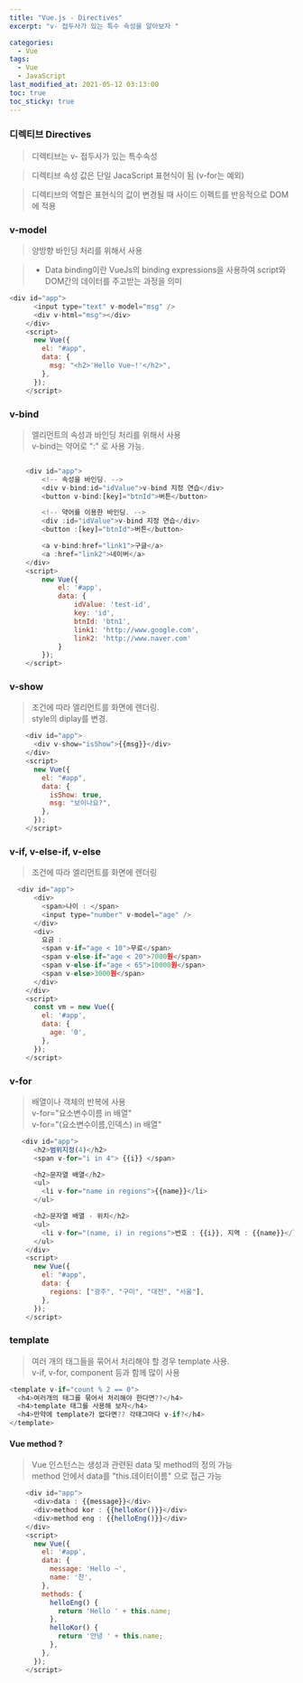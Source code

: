 ```yaml
---
title: "Vue.js - Directives"
excerpt: "v- 접두사가 있는 특수 속성을 알아보자 "

categories:
  - Vue
tags:
  - Vue
  - JavaScript
last_modified_at: 2021-05-12 03:13:00
toc: true
toc_sticky: true
---
```


### 디렉티브 Directives

> 디렉티브는 v- 접두사가 있는 특수속성

> 디렉티브 속성 값은 단일 JacaScript 표현식이 됨 (v-for는 예외)

> 디렉티브의 역할은 표현식의 값이 변경될 때 사이드 이펙트를 반응적으로 DOM에 적용

### v-model

> 양방향 바인딩 처리를 위해서 사용

> - Data binding이란 VueJs의 binding expressions을 사용하여 script와 DOM간의 데이터를 주고받는 과정을 의미

```js
<div id="app">
      <input type="text" v-model="msg" />
      <div v-html="msg"></div>
    </div>
    <script>
      new Vue({
        el: "#app",
        data: {
          msg: "<h2>'Hello Vue~!'</h2>",
        },
      });
    </script>
```

### v-bind

> 엘리먼트의 속성과 바인딩 처리를 위해서 사용\
> v-bind는 약어로 ":" 로 사용 가능.

```js

    <div id="app">
        <!-- 속성을 바인딩. -->
        <div v-bind:id="idValue">v-bind 지정 연습</div>
        <button v-bind:[key]="btnId">버튼</button>

        <!-- 약어를 이용한 바인딩. -->
        <div :id="idValue">v-bind 지정 연습</div>
        <button :[key]="btnId">버튼</button>

        <a v-bind:href="link1">구글</a>
        <a :href="link2">네이버</a>
    </div>
    <script>
        new Vue({
            el: '#app',
            data: {
                idValue: 'test-id',
                key: 'id',
                btnId: 'btn1',
                link1: 'http://www.google.com',
                link2: 'http://www.naver.com'
            }
        });
    </script>
```

### v-show

> 조건에 따라 엘리먼트를 화면에 렌더링.\
> style의 diplay를 변경.

```js
    <div id="app">
      <div v-show="isShow">{{msg}}</div>
    </div>
    <script>
      new Vue({
        el: "#app",
        data: {
          isShow: true,
          msg: "보이나요?",
        },
      });
    </script>
```

### v-if, v-else-if, v-else

> 조건에 따라 엘리먼트를 화면에 렌더링

```js
  <div id="app">
      <div>
        <span>나이 : </span>
        <input type="number" v-model="age" />
      </div>
      <div>
        요금 :
        <span v-if="age < 10">무료</span>
        <span v-else-if="age < 20">7000원</span>
        <span v-else-if="age < 65">10000원</span>
        <span v-else>3000원</span>
      </div>
    </div>
    <script>
      const vm = new Vue({
        el: '#app',
        data: {
          age: '0',
        },
      });
    </script>
```

### v-for

> 배열이나 객체의 반복에 사용\
> v-for="요소변수이름 in 배열"\
> v-for="(요소변수이름,인덱스) in 배열"

```js
   <div id="app">
      <h2>범위지정(4)</h2>
      <span v-for="i in 4"> {{i}} </span>

      <h2>문자열 배열</h2>
      <ul>
        <li v-for="name in regions">{{name}}</li>
      </ul>

      <h2>문자열 배열 - 위치</h2>
      <ul>
        <li v-for="(name, i) in regions">번호 : {{i}}, 지역 : {{name}}</li>
      </ul>
    </div>
    <script>
      new Vue({
        el: "#app",
        data: {
          regions: ["광주", "구미", "대전", "서울"],
        },
      });
    </script>
```

### template

> 여러 개의 태그들을 묶어서 처리해야 할 경우 template 사용.\
> v-if, v-for, component 등과 함께 많이 사용

```js
<template v-if="count % 2 == 0">
  <h4>여러개의 태그를 묶어서 처리해야 한다면??</h4>
  <h4>template 태그를 사용해 보자</h4>
  <h4>만약에 template가 없다면?? 각태그마다 v-if?</h4>
</template>
```

#### Vue method ?

> Vue 인스턴스는 생성과 관련된 data 및 method의 정의 가능\
> method 안에서 data를 "this.데이터이름" 으로 접근 가능

```js
    <div id="app">
      <div>data : {{message}}</div>
      <div>method kor : {{helloKor()}}</div>
      <div>method eng : {{helloEng()}}</div>
    </div>
    <script>
      new Vue({
        el: '#app',
        data: {
          message: 'Hello ~',
          name: '찬',
        },
        methods: {
          helloEng() {
            return 'Hello ' + this.name;
          },
          helloKor() {
            return '안녕 ' + this.name;
          },
        },
      });
    </script>
```
